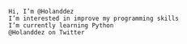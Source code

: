 	Hi, I’m @Holanddez
	I’m interested in improve my programming skills
	I’m currently learning Python 
	@Holanddez on Twitter

<!---
Holanddez/Holanddez is a ✨ special ✨ repository because its `README.md` (this file) appears on your GitHub profile.
You can click the Preview link to take a look at your changes.
--->
